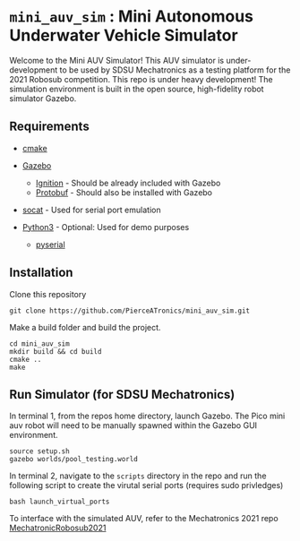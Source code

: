 # `mini_auv_sim` : Mini Autonomous Underwater Vehicle Simulator

Welcome to the Mini AUV Simulator! This AUV simulator is under-development to be used by SDSU Mechatronics as a testing platform for the 2021 Robosub competition. This repo is under heavy development! The simulation environment is built in the open source, high-fidelity robot simulator Gazebo.

## Requirements
* [cmake](https://cmake.org/)
* [Gazebo](http://gazebosim.org/)
  * [Ignition](https://ignitionrobotics.org/) - Should be already included with Gazebo
  * [Protobuf](https://developers.google.com/protocol-buffers) - Should also be installed with Gazebo
  
* [socat](https://linux.die.net/man/1/socat) - Used for serial port emulation
* [Python3](https://www.python.org/downloads/) - Optional: Used for demo purposes
  * [pyserial](https://pypi.org/project/pyserial/)

## Installation

Clone this repository
```
git clone https://github.com/PierceATronics/mini_auv_sim.git
```

Make a build folder and build the project.
```
cd mini_auv_sim
mkdir build && cd build
cmake ..
make
```

## Run Simulator (for SDSU Mechatronics)

In terminal 1, from the repos home directory, launch Gazebo. The Pico mini auv robot will need to be manually spawned within the Gazebo GUI environment.
```
source setup.sh
gazebo worlds/pool_testing.world
```

In terminal 2, navigate to the `scripts` directory in the repo and run the following script to create the virutal serial ports (requires sudo privledges)
```
bash launch_virtual_ports
```

To interface with the simulated AUV, refer to the Mechatronics 2021 repo [MechatronicRobosub2021](https://github.com/DOCgould/MechatronicsRobosub2021)







